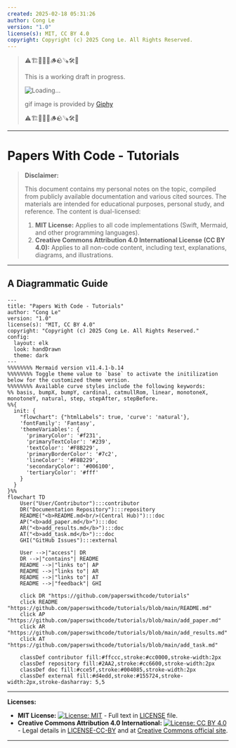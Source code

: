 ```yaml
---
created: 2025-02-18 05:31:26
author: Cong Le
version: "1.0"
license(s): MIT, CC BY 4.0
copyright: Copyright (c) 2025 Cong Le. All Rights Reserved.
---
```




> ⚠️🏗️🚧🦺🧱🪵🪨🪚🛠️👷
> 
> This is a working draft in progress.
> 
> ![Loading...](https://media1.giphy.com/media/v1.Y2lkPTc5MGI3NjExdTdnNm1sbTE5eGQweWZxa2I2ZGhrNnB0bzluOW80OGJkajd1dW1iZyZlcD12MV9pbnRlcm5hbF9naWZfYnlfaWQmY3Q9Zw/5Q4u4nO5SCZSyzv6WtO/giphy.gif)
> 
> gif image is provided by [Giphy](https://giphy.com)
> 
> ⚠️🏗️🚧🦺🧱🪵🪨🪚🛠️👷

----



# Papers With Code - Tutorials
> **Disclaimer:**
>
> This document contains my personal notes on the topic,
> compiled from publicly available documentation and various cited sources.
> The materials are intended for educational purposes, personal study, and reference.
> The content is dual-licensed:
> 1. **MIT License:** Applies to all code implementations (Swift, Mermaid, and other programming languages).
> 2. **Creative Commons Attribution 4.0 International License (CC BY 4.0):** Applies to all non-code content, including text, explanations, diagrams, and illustrations.
---


## A Diagrammatic Guide 

```mermaid
---
title: "Papers With Code - Tutorials"
author: "Cong Le"
version: "1.0"
license(s): "MIT, CC BY 4.0"
copyright: "Copyright (c) 2025 Cong Le. All Rights Reserved."
config:
  layout: elk
  look: handDrawn
  theme: dark
---
%%%%%%%% Mermaid version v11.4.1-b.14
%%%%%%%% Toggle theme value to `base` to activate the initilization below for the customized theme version.
%%%%%%%% Available curve styles include the following keywords:
%% basis, bumpX, bumpY, cardinal, catmullRom, linear, monotoneX, monotoneY, natural, step, stepAfter, stepBefore.
%%{
  init: {
    "flowchart": {"htmlLabels": true, 'curve': 'natural'},
    'fontFamily': 'Fantasy',
    'themeVariables': {
      'primaryColor': '#f231',
      'primaryTextColor': '#239',
      'textColor': '#F8B229',
      'primaryBorderColor': '#7c2',
      'lineColor': '#F8B229',
      'secondaryColor': '#006100',
      'tertiaryColor': '#fff'
    }
  }
}%%
flowchart TD
    User("User/Contributor"):::contributor
    DR("Documentation Repository"):::repository
    README("<b>README.md<br/>(Central Hub)"):::doc
    AP("<b>add_paper.md</b>"):::doc
    AR("<b>add_results.md</b>"):::doc
    AT("<b>add_task.md</b>"):::doc
    GHI("GitHub Issues"):::external

    User -->|"access"| DR
    DR -->|"contains"| README
    README -->|"links to"| AP
    README -->|"links to"| AR
    README -->|"links to"| AT
    README -->|"feedback"| GHI

    click DR "https://github.com/paperswithcode/tutorials"
    click README "https://github.com/paperswithcode/tutorials/blob/main/README.md"
    click AP "https://github.com/paperswithcode/tutorials/blob/main/add_paper.md"
    click AR "https://github.com/paperswithcode/tutorials/blob/main/add_results.md"
    click AT "https://github.com/paperswithcode/tutorials/blob/main/add_task.md"

    classDef contributor fill:#ffccc,stroke:#cc0000,stroke-width:2px
    classDef repository fill:#2AA2,stroke:#cc6600,stroke-width:2px
    classDef doc fill:#cce5f,stroke:#004085,stroke-width:2px
    classDef external fill:#d4edd,stroke:#155724,stroke-width:2px,stroke-dasharray: 5,5

```

---
**Licenses:**

- **MIT License:**  [![License: MIT](https://img.shields.io/badge/License-MIT-yellow.svg)](LICENSE) - Full text in [LICENSE](LICENSE) file.
- **Creative Commons Attribution 4.0 International:** [![License: CC BY 4.0](https://licensebuttons.net/l/by/4.0/88x31.png)](LICENSE-CC-BY) - Legal details in [LICENSE-CC-BY](LICENSE-CC-BY) and at [Creative Commons official site](http://creativecommons.org/licenses/by/4.0/).

---
